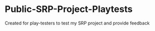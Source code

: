 # Public-SRP-Project-Playtests
Created for play-testers to test my SRP project and provide feedback
